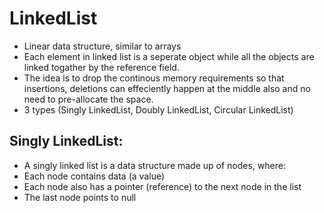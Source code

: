 # LinkedList

- Linear data structure, similar to arrays
- Each element in linked list is a seperate object while all the objects are linked togather by the reference field.
- The idea is to drop the continous memory requirements so that insertions, deletions can effeciently happen at the
  middle also and no need to pre-allocate the space.
- 3 types (Singly LinkedList, Doubly LinkedList, Circular LinkedList)

## Singly LinkedList:

- A singly linked list is a data structure made up of nodes, where:
- Each node contains data (a value)
- Each node also has a pointer (reference) to the next node in the list
- The last node points to null